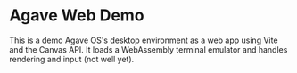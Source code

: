 # Agave Web Demo

This is a demo Agave OS's desktop environment as a web app using Vite and the Canvas API. It loads a WebAssembly terminal emulator and handles rendering and input (not well yet).
